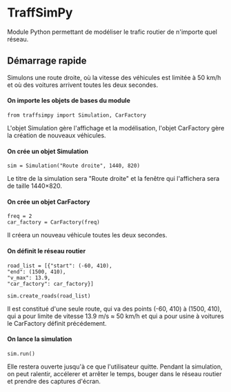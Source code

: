 # TraffSimPy

Module Python permettant de modéliser le trafic routier de n'importe quel réseau.

## Démarrage rapide

Simulons une route droite, où la vitesse des véhicules est limitée à 50 km/h et où des voitures arrivent toutes les deux secondes.

#### On importe les objets de bases du module

```
from traffsimpy import Simulation, CarFactory
```

L'objet Simulation gère l'affichage et la modélisation, l'objet CarFactory gère la création de nouveaux véhicules.

#### On crée un objet Simulation

```
sim = Simulation("Route droite", 1440, 820)
```

Le titre de la simulation sera "Route droite" et la fenêtre qui l'affichera sera de taille 1440×820.

#### On crée un objet CarFactory

```
freq = 2
car_factory = CarFactory(freq)
```

Il créera un nouveau véhicule toutes les deux secondes.

#### On définit le réseau routier

```
road_list = [{"start": (-60, 410), 
"end": (1500, 410), 
"v_max": 13.9, 
"car_factory": car_factory}]

sim.create_roads(road_list)
```

Il est constitué d'une seule route, qui va des points (-60, 410) à (1500, 410), qui a pour limite de vitesse 13.9 m/s ≈ 50 km/h et qui a pour usine à voitures le CarFactory définit précédement.

#### On lance la simulation

```
sim.run()
```

Elle restera ouverte jusqu'à ce que l'utilisateur quitte. Pendant la simulation, on peut ralentir, accélerer et arrêter le temps, bouger dans le réseau routier et prendre des captures d'écran.

